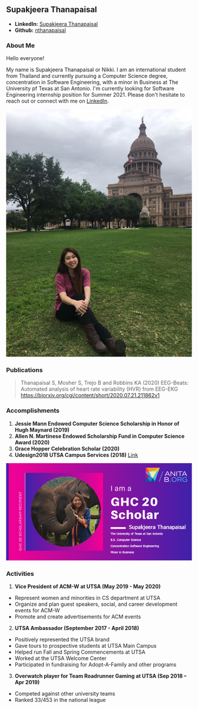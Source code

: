 ## Supakjeera Thanapaisal

- **LinkedIn:** [Supakjeera Thanapaisal](https://www.linkedin.com/in/supakjeera-thanapaisal/) 
- **Github:** [nthanapaisal](https://github.com/nthanapaisal)


### About Me

Hello everyone!

My name is Supakjeera Thanapaisal or Nikki. I am an international student from Thailand and currently pursuing a Computer Science degree, concentration in Software Engineering, with a minor in Business at The University pf Texas at San Antonio. I'm currently looking for Software Engineering internship position for Summer 2021. Please don't hesitate to reach out or connect with me on [LinkedIn](https://www.linkedin.com/in/supakjeera-thanapaisal/).

![Image](https://raw.githubusercontent.com/nthanapaisal/Supakjeera-Thanapaisal/main/folder/18581872_1402281146504275_5647617570898128144_n.jpg)

### Publications
> Thanapaisal S, Mosher S, Trejo B and Robbins KA (2020)
> EEG-Beats: Automated analysis of heart rate variability (HVR) from EEG-EKG
> https://biorxiv.org/cgi/content/short/2020.07.21.211862v1

### Accomplishments 
1. **Jessie Mann Endowed Computer Science Scholarship in Honor of Hugh Maynard (2019)**
2. **Allen N. Martinese Endowed Scholarship Fund in Computer Science Award (2020)**
3. **Grace Hopper Celebration Scholar (2020)**
4. **Udesign2018 UTSA Campus Services (2018)** [Link](https://www.utsa.edu/campusservices/about/blog/2018/blog_04-18.html)

![Image](https://raw.githubusercontent.com/nthanapaisal/Supakjeera-Thanapaisal/main/folder/GHC.png)

### Activities
1. **Vice President of ACM-W at UTSA (May 2019 - May 2020)**
  - Represent women and minorities in CS department at UTSA
  - Organize and plan guest speakers, social, and career development events for ACM-W
  - Promote and create advertisements for ACM events

2. **UTSA Ambassador (September 2017 - April 2018)**
  - Positively represented the UTSA brand
  - Gave tours to prospective students at UTSA Main Campus
  - Helped run Fall and Spring Commencements at UTSA
  - Worked at the UTSA Welcome Center
  - Participated in fundraising for Adopt-A-Family and other programs

3. **Overwatch player for Team Roadrunner Gaming at UTSA (Sep 2018 – Apr 2019)**
  - Competed against other university teams
  - Ranked 33/453 in the national league

